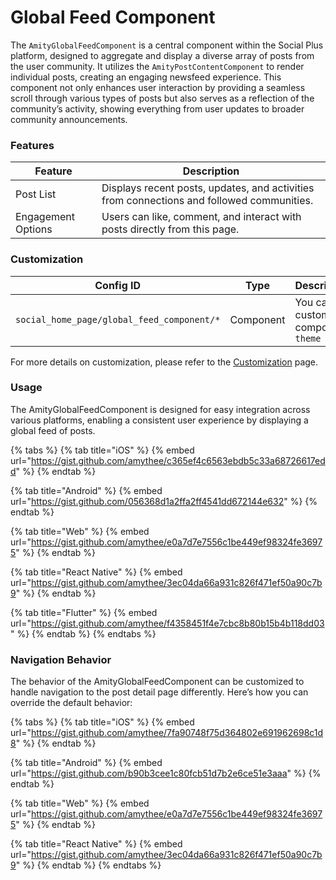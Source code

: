 # Global Feed Component

The `AmityGlobalFeedComponent` is a central component within the Social Plus platform, designed to aggregate and display a diverse array of posts from the user community. It utilizes the `AmityPostContentComponent` to render individual posts, creating an engaging newsfeed experience. This component not only enhances user interaction by providing a seamless scroll through various types of posts but also serves as a reflection of the community’s activity, showing everything from user updates to broader community announcements.&#x20;



### Features

| Feature            | Description                                                                               |
| ------------------ | ----------------------------------------------------------------------------------------- |
| Post List          | Displays recent posts, updates, and activities from connections and followed communities. |
| Engagement Options | Users can like, comment, and interact with posts directly from this page.                 |

### Customization

<table><thead><tr><th width="320">Config ID</th><th width="122">Type</th><th>Description</th></tr></thead><tbody><tr><td><code>social_home_page/global_feed_component/*</code></td><td>Component</td><td>You can customize component <code>theme</code></td></tr></tbody></table>

For more details on customization, please refer to the [Customization](../../../customization/) page.

### Usage <a href="#usage" id="usage"></a>

The AmityGlobalFeedComponent is designed for easy integration across various platforms, enabling a consistent user experience by displaying a global feed of posts.

{% tabs %}
{% tab title="iOS" %}
{% embed url="https://gist.github.com/amythee/c365ef4c6563ebdb5c33a68726617edd" %}
{% endtab %}

{% tab title="Android" %}
{% embed url="https://gist.github.com/056368d1a2ffa2ff4541dd672144e632" %}
{% endtab %}

{% tab title="Web" %}
{% embed url="https://gist.github.com/amythee/e0a7d7e7556c1be449ef98324fe36975" %}
{% endtab %}

{% tab title="React Native" %}
{% embed url="https://gist.github.com/amythee/3ec04da66a931c826f471ef50a90c7b9" %}
{% endtab %}

{% tab title="Flutter" %}
{% embed url="https://gist.github.com/amythee/f4358451f4e7cbc8b80b15b4b118dd03" %}
{% endtab %}
{% endtabs %}

### Navigation Behavior

The behavior of the AmityGlobalFeedComponent can be customized to handle navigation to the post detail page differently. Here’s how you can override the default behavior:

{% tabs %}
{% tab title="iOS" %}
{% embed url="https://gist.github.com/amythee/7fa90748f75d364802e691962698c1d8" %}
{% endtab %}

{% tab title="Android" %}
{% embed url="https://gist.github.com/b90b3cee1c80fcb51d7b2e6ce51e3aaa" %}
{% endtab %}

{% tab title="Web" %}
{% embed url="https://gist.github.com/amythee/e0a7d7e7556c1be449ef98324fe36975" %}
{% endtab %}

{% tab title="React Native" %}
{% embed url="https://gist.github.com/amythee/3ec04da66a931c826f471ef50a90c7b9" %}
{% endtab %}
{% endtabs %}
